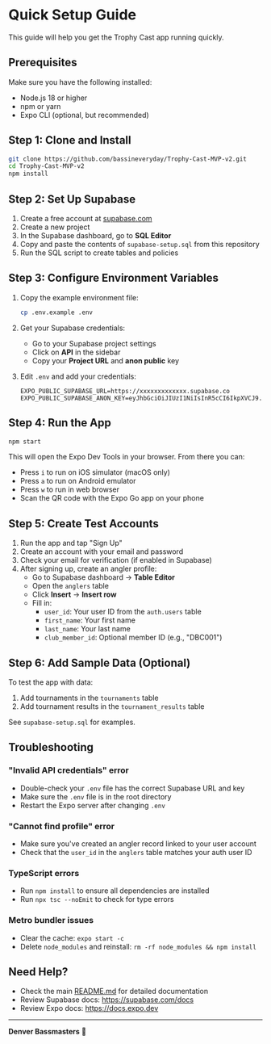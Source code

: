 # Quick Setup Guide

This guide will help you get the Trophy Cast app running quickly.

## Prerequisites

Make sure you have the following installed:
- Node.js 18 or higher
- npm or yarn
- Expo CLI (optional, but recommended)

## Step 1: Clone and Install

```bash
git clone https://github.com/bassineveryday/Trophy-Cast-MVP-v2.git
cd Trophy-Cast-MVP-v2
npm install
```

## Step 2: Set Up Supabase

1. Create a free account at [supabase.com](https://supabase.com)
2. Create a new project
3. In the Supabase dashboard, go to **SQL Editor**
4. Copy and paste the contents of `supabase-setup.sql` from this repository
5. Run the SQL script to create tables and policies

## Step 3: Configure Environment Variables

1. Copy the example environment file:
   ```bash
   cp .env.example .env
   ```

2. Get your Supabase credentials:
   - Go to your Supabase project settings
   - Click on **API** in the sidebar
   - Copy your **Project URL** and **anon public** key

3. Edit `.env` and add your credentials:
   ```
   EXPO_PUBLIC_SUPABASE_URL=https://xxxxxxxxxxxxx.supabase.co
   EXPO_PUBLIC_SUPABASE_ANON_KEY=eyJhbGciOiJIUzI1NiIsInR5cCI6IkpXVCJ9...
   ```

## Step 4: Run the App

```bash
npm start
```

This will open the Expo Dev Tools in your browser. From there you can:
- Press `i` to run on iOS simulator (macOS only)
- Press `a` to run on Android emulator
- Press `w` to run in web browser
- Scan the QR code with the Expo Go app on your phone

## Step 5: Create Test Accounts

1. Run the app and tap "Sign Up"
2. Create an account with your email and password
3. Check your email for verification (if enabled in Supabase)
4. After signing up, create an angler profile:
   - Go to Supabase dashboard → **Table Editor**
   - Open the `anglers` table
   - Click **Insert** → **Insert row**
   - Fill in:
     - `user_id`: Your user ID from the `auth.users` table
     - `first_name`: Your first name
     - `last_name`: Your last name
     - `club_member_id`: Optional member ID (e.g., "DBC001")

## Step 6: Add Sample Data (Optional)

To test the app with data:

1. Add tournaments in the `tournaments` table
2. Add tournament results in the `tournament_results` table

See `supabase-setup.sql` for examples.

## Troubleshooting

### "Invalid API credentials" error
- Double-check your `.env` file has the correct Supabase URL and key
- Make sure the `.env` file is in the root directory
- Restart the Expo server after changing `.env`

### "Cannot find profile" error
- Make sure you've created an angler record linked to your user account
- Check that the `user_id` in the `anglers` table matches your auth user ID

### TypeScript errors
- Run `npm install` to ensure all dependencies are installed
- Run `npx tsc --noEmit` to check for type errors

### Metro bundler issues
- Clear the cache: `expo start -c`
- Delete `node_modules` and reinstall: `rm -rf node_modules && npm install`

## Need Help?

- Check the main [README.md](README.md) for detailed documentation
- Review Supabase docs: https://supabase.com/docs
- Review Expo docs: https://docs.expo.dev

---

**Denver Bassmasters** 🎣

